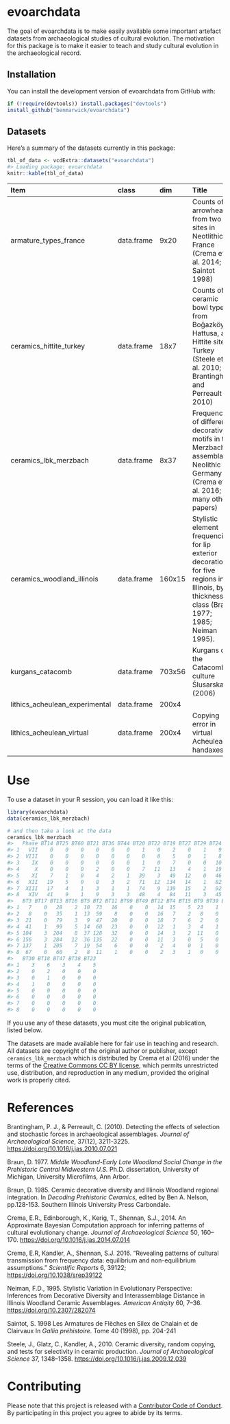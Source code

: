 
<!-- README.md is generated from README.Rmd. Please edit that file -->

# evoarchdata

The goal of evoarchdata is to make easily available some important
artefact datasets from archaeological studies of cultural evolution. The
motivation for this package is to make it easier to teach and study
cultural evolution in the archaeological record.

## Installation

You can install the development version of evoarchdata from GitHub with:

``` r
if (!require(devtools)) install.packages("devtools")
install_github("benmarwick/evoarchdata")
```

## Datasets

Here’s a summary of the datasets currently in this package:

``` r
tbl_of_data <- vcdExtra::datasets("evoarchdata")
#> Loading package: evoarchdata
knitr::kable(tbl_of_data)
```

| Item                             | class      | dim    | Title                                                                                                                                       |
| :------------------------------- | :--------- | :----- | :------------------------------------------------------------------------------------------------------------------------------------------ |
| armature\_types\_france          | data.frame | 9x20   | Counts of arrowheads from two sites in Neotlithic France (Crema et al. 2014; Saintot 1998)                                                  |
| ceramics\_hittite\_turkey        | data.frame | 18x7   | Counts of ceramic bowl types from Boğazköy-Hattusa, a Hittite site in Turkey (Steele et al. 2010; Brantingham and Perreault 2010)           |
| ceramics\_lbk\_merzbach          | data.frame | 8x37   | Frequencies of different decorative motifs in the Merzbach assemblage, Neolithic Germany (Crema et al. 2016; many other papers)             |
| ceramics\_woodland\_illinois     | data.frame | 160x15 | Stylistic element frequencies for lip exterior decoration for five regions in Illinois, by thickness class (Braun 1977; 1985; Neiman 1995). |
| kurgans\_catacomb                | data.frame | 703x56 | Kurgans of the Catacomb culture Ślusarska (2006)                                                                                            |
| lithics\_acheulean\_experimental | data.frame | 200x4  |                                                                                                                                             |
| lithics\_acheulean\_virtual      | data.frame | 200x4  | Copying error in virtual Acheulean handaxes                                                                                                 |

# Use

To use a dataset in your R session, you can load it like this:

``` r
library(evoarchdata)
data(ceramics_lbk_merzbach)

# and then take a look at the data
ceramics_lbk_merzbach
#>   Phase BT14 BT25 BT60 BT21 BT36 BT44 BT20 BT22 BT19 BT27 BT29 BT24 BT26 BT6
#> 1   VII    0    0    0    0    0    0    1    0    2    0    1    9    0   0
#> 2  VIII    0    0    0    0    0    0    0    0    5    0    1    8    0   0
#> 3    IX    0    0    0    0    0    0    1    0    7    0    0   10    4   1
#> 4     X    0    0    0    2    0    0    7   11   13    4    1   19    8   2
#> 5    XI    7    1    0    4    2    1   39    3   49   12    0   46    7   5
#> 6   XII   19    5    0    8    3    2   71   12  134   14    1   82   28   1
#> 7  XIII   17    4    1    3    1    1   74    9  139   15    2   92   19   0
#> 8   XIV   41    9    1    9    3    3   48    4   84   11    3   45    8   1
#>   BT3 BT17 BT13 BT16 BT5 BT2 BT11 BT99 BT49 BT12 BT4 BT15 BT9 BT39 BT10 BT8 BT1
#> 1   7    0   28    2  10  73   16    0    0   14  15    5  23    1  108 337 510
#> 2   8    0   35    1  13  59    8    0    0   16   7    2   8    0   43 120 157
#> 3  21    0   79    3   9  47   20    0    0   18   7    6   2    0   34  72  68
#> 4  41    1   99    5  14  60   23    0    0   12   1    3   4    1   35  43  59
#> 5 104    3  204    8  37 128   32    0    0   14   3    2  11    0   25  49  66
#> 6 156    3  284   12  36 135   22    0    0   11   3    0   5    0    3  23  45
#> 7 137    1  205    7  19  54    6    0    0    2   4    0   1    0    2   8  14
#> 8  67    0   60    2   8  11    1    0    0    2   3    1   0    0    1   3   3
#>   BT30 BT18 BT47 BT38 BT23
#> 1    3    6    3    4    5
#> 2    0    2    0    0    0
#> 3    0    1    0    0    0
#> 4    1    0    0    0    0
#> 5    0    0    0    0    0
#> 6    0    0    0    0    0
#> 7    0    0    0    0    0
#> 8    0    0    0    0    0
```

If you use any of these datasets, you must cite the original
publication, listed below.

The datasets are made available here for fair use in teaching and
research. All datasets are copyright of the original author or
publisher, except `ceramics_lbk_merzbach` which is distributed by Crema
et al (2016) under the terms of the [Creative Commons CC BY
license](https://creativecommons.org/licenses/), which permits
unrestricted use, distribution, and reproduction in any medium, provided
the original work is properly cited.

# References

Brantingham, P. J., & Perreault, C. (2010). Detecting the effects of
selection and stochastic forces in archaeological assemblages. *Journal
of Archaeological Science*, 37(12), 3211-3225.
<https://doi.org/10.1016/j.jas.2010.07.021>

Braun, D. 1977. *Middle Woodland-Early Late Woodland Social Change in
the Prehistoric Central Midwestern U.S.* Ph.D. dissertation, University
of Michigan, University Microfilms, Ann Arbor.

Braun, D. 1985. Ceramic decorative diversity and Illinois Woodland
regional integration. In *Decoding Prehistoric Ceramics*, edited by Ben
A. Nelson, pp.128-153. Southern Illinois University Press Carbondale.

Crema, E.R., Edinborough, K., Kerig, T., Shennan, S.J., 2014. An
Approximate Bayesian Computation approach for inferring patterns of
cultural evolutionary change. *Journal of Archaeological Science* 50,
160–170. <https://doi.org/10.1016/j.jas.2014.07.014>

Crema, E.R, Kandler, A., Shennan, S.J. 2016. “Revealing patterns of
cultural transmission from frequency data: equilibrium and
non-equilibrium assumptions.” *Scientific Reports* 6, 39122;
<https://doi.org/10.1038/srep39122>

Neiman, F.D., 1995. Stylistic Variation in Evolutionary Perspective:
Inferences from Decorative Diversity and Interassemblage Distance in
Illinois Woodland Ceramic Assemblages. *American Antiqity* 60, 7–36.
<https://doi.org/10.2307/282074>

Saintot, S. 1998 Les Armatures de Flèches en Silex de Chalain et de
Clairvaux In *Gallia préhistoire*. Tome 40 (1998), pp. 204-241

Steele, J., Glatz, C., Kandler, A., 2010. Ceramic diversity, random
copying, and tests for selectivity in ceramic production. *Journal of
Archaeological Science* 37, 1348–1358.
<https://doi.org/10.1016/j.jas.2009.12.039>

# Contributing

Please note that this project is released with a [Contributor Code of
Conduct](CODE_OF_CONDUCT.md). By participating in this project you agree
to abide by its terms.
